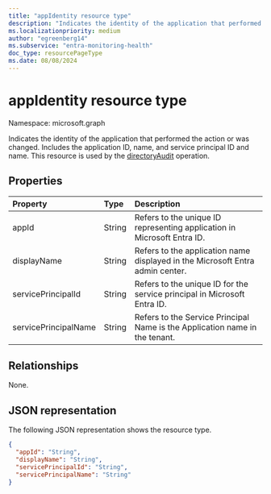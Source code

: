 ```yaml
---
title: "appIdentity resource type"
description: "Indicates the identity of the application that performed the action or was changed. This resource is called by the directoryAudit API"
ms.localizationpriority: medium
author: "egreenberg14"
ms.subservice: "entra-monitoring-health"
doc_type: resourcePageType
ms.date: 08/08/2024
---
```


# appIdentity resource type

Namespace: microsoft.graph

Indicates the identity of the application that performed the action or was changed. Includes the application ID, name, and service principal ID and name. This resource is used by the [directoryAudit](../api/directoryaudit-get.md) operation.

## Properties

| Property       | Type    |Description|
|:---------------|:--------|:----------|
|appId|String|Refers to the unique ID representing application in Microsoft Entra ID.|
|displayName|String|Refers to the application name displayed in the Microsoft Entra admin center.|
|servicePrincipalId|String|Refers to the unique ID for the service principal in Microsoft Entra ID.|
|servicePrincipalName|String|Refers to the Service Principal Name is the Application name in the tenant. |

## Relationships

None.

## JSON representation

The following JSON representation shows the resource type.

<!-- {
  "blockType": "resource",
  "optionalProperties": [

  ],
  "@odata.type": "microsoft.graph.appIdentity"
}-->

```json
{
  "appId": "String",
  "displayName": "String",
  "servicePrincipalId": "String",
  "servicePrincipalName": "String"
}

```

<!-- uuid: 8fcb5dbc-d5aa-4681-8e31-b001d5168d79
2015-10-25 14:57:30 UTC -->
<!-- {
  "type": "#page.annotation",
  "description": "appIdentity resource",
  "keywords": "",
  "section": "documentation",
  "tocPath": ""
}-->
